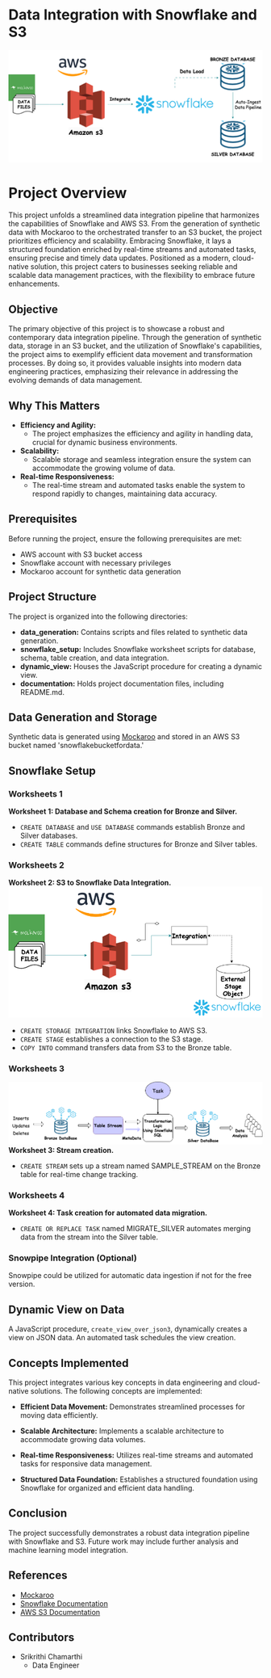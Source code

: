 # Data Integration with Snowflake and S3
![Overall Architecture](./Project%20Diagrams/Overall%20Architecture/Overall%20Arch.png)
# Project Overview
This project unfolds a streamlined data integration pipeline that harmonizes the capabilities of Snowflake and AWS S3. From the generation of synthetic data with Mockaroo to the orchestrated transfer to an S3 bucket, the project prioritizes efficiency and scalability. Embracing Snowflake, it lays a structured foundation enriched by real-time streams and automated tasks, ensuring precise and timely data updates. Positioned as a modern, cloud-native solution, this project caters to businesses seeking reliable and scalable data management practices, with the flexibility to embrace future enhancements.

## Objective
The primary objective of this project is to showcase a robust and contemporary data integration pipeline. Through the generation of synthetic data, storage in an S3 bucket, and the utilization of Snowflake's capabilities, the project aims to exemplify efficient data movement and transformation processes. By doing so, it provides valuable insights into modern data engineering practices, emphasizing their relevance in addressing the evolving demands of data management.

## Why This Matters

- **Efficiency and Agility:**
  - The project emphasizes the efficiency and agility in handling data, crucial for dynamic business environments.
- **Scalability:**
  - Scalable storage and seamless integration ensure the system can accommodate the growing volume of data.
- **Real-time Responsiveness:**
  - The real-time stream and automated tasks enable the system to respond rapidly to changes, maintaining data accuracy.


## Prerequisites
Before running the project, ensure the following prerequisites are met:

- AWS account with S3 bucket access
- Snowflake account with necessary privileges
- Mockaroo account for synthetic data generation

## Project Structure
The project is organized into the following directories:

- **data_generation:** Contains scripts and files related to synthetic data generation.
- **snowflake_setup:** Includes Snowflake worksheet scripts for database, schema, table creation, and data integration.
- **dynamic_view:** Houses the JavaScript procedure for creating a dynamic view.
- **documentation:** Holds project documentation files, including README.md.

## Data Generation and Storage
Synthetic data is generated using [Mockaroo](https://www.mockaroo.com/) and stored in an AWS S3 bucket named 'snowflakebucketfordata.'

## Snowflake Setup

### Worksheets 1
**Worksheet 1: Database and Schema creation for Bronze and Silver.**
- `CREATE DATABASE` and `USE DATABASE` commands establish Bronze and Silver databases.
- `CREATE TABLE` commands define structures for Bronze and Silver tables.

### Worksheets 2
**Worksheet 2: S3 to Snowflake Data Integration.**
![S3 to Snowflake Integration](./Project%20Diagrams/S3%20to%20Snowflake%20Integration/S3%20to%20Snowflake%20Integration.png)

- `CREATE STORAGE INTEGRATION` links Snowflake to AWS S3.
- `CREATE STAGE` establishes a connection to the S3 stage.
- `COPY INTO` command transfers data from S3 to the Bronze table.


### Worksheets 3
![Snowflake Data Pipeline](./Project%20Diagrams/Snowflake%20Data%20Pipeline/Inside_snowflake.png)
**Worksheet 3: Stream creation.**
- `CREATE STREAM` sets up a stream named SAMPLE_STREAM on the Bronze table for real-time change tracking.

### Worksheets 4
**Worksheet 4: Task creation for automated data migration.**
- `CREATE OR REPLACE TASK` named MIGRATE_SILVER automates merging data from the stream into the Silver table.

### Snowpipe Integration (Optional)
Snowpipe could be utilized for automatic data ingestion if not for the free version.

## Dynamic View on Data
A JavaScript procedure, `create_view_over_json3`, dynamically creates a view on JSON data. An automated task schedules the view creation.

## Concepts Implemented
This project integrates various key concepts in data engineering and cloud-native solutions. The following concepts are implemented:

- **Efficient Data Movement:** Demonstrates streamlined processes for moving data efficiently.
  
- **Scalable Architecture:** Implements a scalable architecture to accommodate growing data volumes.

- **Real-time Responsiveness:** Utilizes real-time streams and automated tasks for responsive data management.

- **Structured Data Foundation:** Establishes a structured foundation using Snowflake for organized and efficient data handling.

## Conclusion
The project successfully demonstrates a robust data integration pipeline with Snowflake and S3. Future work may include further analysis and machine learning model integration.

## References
- [Mockaroo](https://www.mockaroo.com/)
- [Snowflake Documentation](https://docs.snowflake.com/)
- [AWS S3 Documentation](https://aws.amazon.com/s3/)

## Contributors
- Srikrithi Chamarthi
  - Data Engineer 
